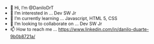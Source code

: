 - 👋 Hi, I’m @DaniloDrT
- 👀 I’m interested in ... Dev SW Jr
- 🌱 I’m currently learning ... Javascript, HTML 5, CSS
- 💞️ I’m looking to collaborate on ... Dev  SW Jr
- 📫 How to reach me ... https://www.linkedin.com/in/danilo-duarte-9b0b8721a/

<!---
DaniloDrT/DaniloDrT is a ✨ special ✨ repository because its `README.md` (this file) appears on your GitHub profile.
You can click the Preview link to take a look at your changes.
--->
